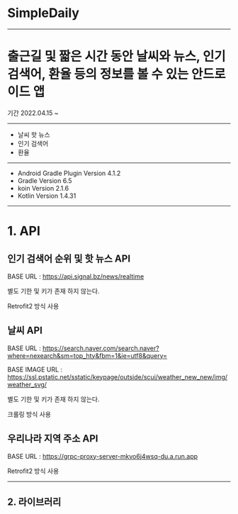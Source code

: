 # SimpleDaily

---

# 출근길 및 짧은 시간 동안 날씨와 뉴스, 인기 검색어, 환율 등의 정보를 볼 수 있는 안드로이드 앱

기간 2022.04.15 ~

---

- 날씨 핫 뉴스
- 인기 검색어
- 환율

---

- Android Gradle Plugin Version 4.1.2
- Gradle Version 6.5
- koin Version 2.1.6
- Kotlin Version 1.4.31

---


# 1. API

## 인기 검색어 순위 및 핫 뉴스 API


BASE URL : https://api.signal.bz/news/realtime

별도 기한 및 키가 존재 하지 않는다.

Retrofit2 방식 사용




## 날씨 API


BASE URL : https://search.naver.com/search.naver?where=nexearch&sm=top_hty&fbm=1&ie=utf8&query=

BASE IMAGE URL : https://ssl.pstatic.net/sstatic/keypage/outside/scui/weather_new_new/img/weather_svg/

별도 기한 및 키가 존재 하지 않는다.

크롤링 방식 사용




## 우리나라 지역 주소 API


BASE URL : https://grpc-proxy-server-mkvo6j4wsq-du.a.run.app

Retrofit2 방식 사용





---

## 2. 라이브러리
